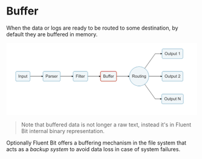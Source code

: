 # Buffer

When the data or logs are ready to be routed to some destination, by default they are buffered in memory.

![](../.gitbook/assets/logging_pipeline_buffer-1.png)

> Note that buffered data is not longer a raw text, instead it's in Fluent Bit internal binary representation.

Optionally Fluent Bit offers a buffering mechanism in the file system that acts as a _backup system_ to avoid data loss in case of system failures.

